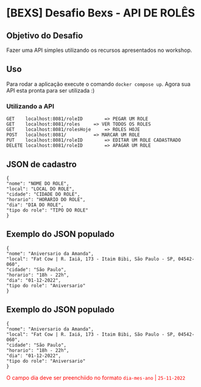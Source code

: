 # [BEXS] Desafio Bexs - API DE ROLÊS
## Objetivo do Desafio
Fazer uma API simples utilizando os recursos apresentados no workshop.

## Uso
Para rodar a aplicação execute o comando `docker compose up`.
Agora sua API esta pronta para ser utilizada :)

### Utilizando a API

	GET    localhost:8081/roleID 		=> PEGAR UM ROLE
	GET    localhost:8081/roles		=> VER TODOS OS ROLES
	GET    localhost:8081/rolesHoje 	=> ROLES HOJE
	POST   localhost:8081/			=> MARCAR UM ROLE
	PUT    localhost:8081/roleID		=> EDITAR UM ROLE CADASTRADO
	DELETE localhost:8081/roleID 		=> APAGAR UM ROLE

## JSON de cadastro
	{
    "nome": "NOME DO ROLE",
    "local": "LOCAL DO ROLE",
    "cidade": "CIDADE DO ROLE",
    "horario": "HORARIO DO ROLE",
    "dia": "DIA DO ROLE",
    "tipo do role": "TIPO DO ROLE"
	}
## Exemplo do JSON populado
	{
	"nome": "Aniversario da Amanda",
    "local": "Fat Cow | R. Iaiá, 173 - Itaim Bibi, São Paulo - SP, 04542-060",
    "cidade": "São Paulo",
    "horario": "18h - 22h",
    "dia": "01-12-2022",
    "tipo do role": "Aniversario"
	}

## Exemplo do JSON populado
	{
	"nome": "Aniversario da Amanda",
    "local": "Fat Cow | R. Iaiá, 173 - Itaim Bibi, São Paulo - SP, 04542-060",
    "cidade": "São Paulo",
    "horario": "18h - 22h",
    "dia": "01-12-2022",
    "tipo do role": "Aniversario"
	}

<font color="red">O campo dia deve ser preenchiido no formato `dia-mes-ano` | `25-11-2022`</font>
